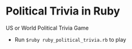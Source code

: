 # Political Trivia in Ruby

US or World Political Trivia Game

- Run `$ruby ruby_political_trivia.rb` to play
